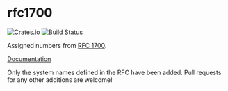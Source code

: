 # rfc1700

[![Crates.io](https://img.shields.io/crates/v/rfc1700.svg)](https://crates.io/crates/rfc1700)
[![Build Status](https://travis-ci.org/dylanmckay/rfc1700.svg?branch=master)](https://travis-ci.org/dylanmckay/rfc1700)

Assigned numbers from [RFC 1700](https://www.ietf.org/rfc/rfc1700.txt).

[Documentation](https://docs.rs/rfc1700)

Only the system names defined in the RFC have been added. Pull requests for
any other additions are welcome!

